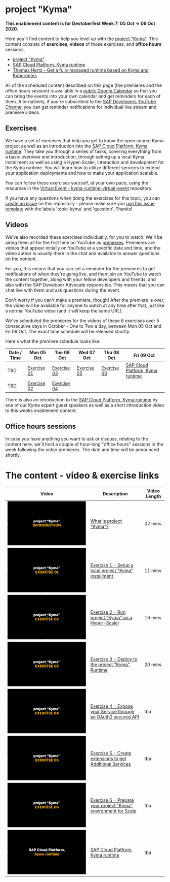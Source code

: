 # project "Kyma"

**This enablement content is for Devtoberfest Week 7: 05 Oct → 09 Oct 2020.**

Here you'll find content to help you level up with the [project "Kyma"](https://kyma-project.io). This content consists of **exercises**, **videos** of those exercises, and **office hours** sessions.

- [project "Kyma"](https://kyma-project.io)
- [SAP Cloud Platform, Kyma runtime](https://discovery-center.cloud.sap/protected/index.html#/serviceCatalog/1b320a69-c013-417c-bf55-2683299777c6)
- [Thomas Hertz - Get a fully managed runtime based on Kyma and Kubernetes](https://blogs.sap.com/2020/05/12/get-a-fully-managed-runtime-based-on-kyma-and-kubernetes/)

All of the scheduled content described on this page (the premieres and the office hours session) is available in a [public Google Calendar](https://calendar.google.com/calendar?cid=Ym1ibGJucHFkOHMwcWZoYnZnMjJqazE3OWdAZ3JvdXAuY2FsZW5kYXIuZ29vZ2xlLmNvbQ) so that you can bring the events into your own calendar and get reminders for each of them. Alternatively, if you're subscribed to the [SAP Developers YouTube Channel](https://www.youtube.com/user/sapdevs) you can get reminder notifications for individual live stream and premiere videos.

## Exercises

We have a set of exercises that help you get to know the open source Kyma project as well as an introduction into the [SAP Cloud Platform, Kyma runtime](https://discovery-center.cloud.sap/serviceCatalog/1b320a69-c013-417c-bf55-2683299777c6).
They take you through a series of tasks, covering everything from a basic overview and introduction, through setting up a local Kyma installment as well as using a Hyper-Scaler, interaction and development for the Kyma runtime. You will learn how to utilize different services to extend your application deployments and how to make your application scalable.

You can follow these exercises yourself, at your own pace, using the resources in the [Virtual Event - kyma-runtime-virtual-event](https://github.com/SAP-samples/kyma-runtime-virtual-event) repository.

If you have any questions when doing the exercises for this topic, you can [create an issue](https://github.com/SAP-samples/sap-devtoberfest-2020/issues/new?assignees=&labels=question&template=exercise-question.md&title=Summarize+your+question+here) on this repository - please make sure you [use this issue template](https://github.com/SAP-samples/sap-devtoberfest-2020/issues/new?assignees=&labels=question&template=exercise-question.md&title=Summarize+your+question+here) with the labels 'topic-kyma' and 'question'. Thanks!

## Videos

We've also recorded these exercises individually, for you to watch. We'll be airing them all for the first time on YouTube as [premieres](https://support.google.com/youtube/answer/9080341). Premieres are videos that appear initially on YouTube at a specific date and time, and the video author is usually there in the chat and available to answer questions on the content.

For you, this means that you can set a reminder for the premieres to get notifications of when they're going live, and then join on YouTube to watch the content together, along with your fellow developers and friends, and also with the SAP Developer Advocate responsible. This means that you can chat live with them and ask questions during the event.

Don't worry if you can't make a premiere, though! After the premiere is over, the video will be available for anyone to watch at any time after that, just like a normal YouTube video (and it will keep the same URL).

We've scheduled the premieres for the videos of these 6 exercises over 5 consecutive days in October - One to Two a day, between Mon 05 Oct and Fri 09 Oct. The exact time schedule will be released shortly.
<!--They'll be at the same time on each of those days, contained in a one-hour block starting at 1100 BST (UTC+1). Note that each exercise video is less than 30 mins in length, meaning that we can use the time between the end of the first video and the start of the second (at 1130) to continue the chat if necessary. -->

Here's what the premiere schedule looks like:

| Date / Time | Mon 05 Oct | Tue 06 Oct | Wed 07 Oct | Thu 08 Oct | Fri 09 Oct |
| - | - | - | - | - | - |
| TBD | [Exercise 01](https://www.youtube.com/channel/UCNfmelKDrvRmjYwSi9yvrMg) | [Exercise 03](https://www.youtube.com/channel/UCNfmelKDrvRmjYwSi9yvrMg) | [Exercise 05](https://www.youtube.com/channel/UCNfmelKDrvRmjYwSi9yvrMg) | [Exercise 06](https://www.youtube.com/channel/UCNfmelKDrvRmjYwSi9yvrMg) | [SAP Cloud Platform, Kyma runtime](https://discovery-center.cloud.sap/serviceCatalog/1b320a69-c013-417c-bf55-2683299777c6)
| TBD | [Exercise 02](https://www.youtube.com/channel/UCNfmelKDrvRmjYwSi9yvrMg) | [Exercise 04](https://www.youtube.com/channel/UCNfmelKDrvRmjYwSi9yvrMg) |

There is also an introduction to the [SAP Cloud Platform, Kyma runtime](https://discovery-center.cloud.sap/serviceCatalog/1b320a69-c013-417c-bf55-2683299777c6) by one of our Kyma expert guest speakers as well as a short introduction video to this weeks enablement content.

<!-- Need links to videos as soon as online, also needs time information-->

## Office hours sessions

In case you have anything you want to ask or discuss, relating to the content here, we'll hold a couple of hour-long "office hours" sessions in the week following the video premieres. The date and time will be announced shortly.

<!-- They will be in the form of Zoom meetings and scheduled to allow participation from most timezones: -->

<!--
- 0800 BST (UTC+1) → [Zoom meeting link](https://sap-se.zoom.us/j/95873935644) | [ICS Download](https://sap-samples.github.io/sap-devtoberfest-2020/cal/workflow_office_hours2.ics)
- 1400 BST (UTC+1) → [Zoom meeting link](https://sap-se.zoom.us/j/99812944506) | [ICS Download](https://sap-samples.github.io/sap-devtoberfest-2020/cal/workflow_office_hours1.ics) -->

<!--These office hours sessions are also in the [public Google Calendar](https://calendar.google.com/calendar?cid=Ym1ibGJucHFkOHMwcWZoYnZnMjJqazE3OWdAZ3JvdXAuY2FsZW5kYXIuZ29vZ2xlLmNvbQ) mentioned earlier. -->

# The content - video & exercise links

| Video | Description | Video Length |
| - | - | - |
| [![Introduction](00_Introduction.png)](https://www.youtube.com/channel/UCNfmelKDrvRmjYwSi9yvrMg) | [What is project "Kyma"?](https://github.com/SAP-samples) | 02 mins |
| [![Exercise 1](01_Exercise.png)](https://www.youtube.com/channel/UCNfmelKDrvRmjYwSi9yvrMg) | [Exercise 1 - Setup a local project "Kyma" installment](https://github.com/SAP-samples) | 11 mins |
| [![Exercise 2](02_Exercise.png)](https://www.youtube.com/channel/UCNfmelKDrvRmjYwSi9yvrMg) | [Exercise 2 - Run project "Kyma" on a Hyper-Scaler](https://github.com/SAP-samples)| 16 mins
| [![Exercise 3](03_Exercise.png)](https://www.youtube.com/channel/UCNfmelKDrvRmjYwSi9yvrMg) | [Exercise 3 - Deploy to the project "Kyma" Runtime](https://github.com/SAP-samples) | 20 mins |
| [![Exercise 4](04_Exercise.png)](https://www.youtube.com/channel/UCNfmelKDrvRmjYwSi9yvrMg) | [Exercise 4 - Expose your Service through an OAuth2 secured API](https://github.com/SAP-samples) | tba |
| [![Exercise 5](05_Exercise.png)](https://www.youtube.com/channel/UCNfmelKDrvRmjYwSi9yvrMg) | [Exercise 5 - Create extensions to get Additional Services](https://github.com/SAP-samples) | tba |
| [![Exercise 6](06_Exercise.png)](https://www.youtube.com/channel/UCNfmelKDrvRmjYwSi9yvrMg) | [Exercise 6 - Prepare your project "Kyma" environment for Scale](https://github.com/SAP-samples) | tba |
| [![Managed Kyma](07_Kyma_Day.png)](https://www.youtube.com/channel/UCNfmelKDrvRmjYwSi9yvrMg) | [SAP Cloud Platform, Kyma runtime](https://github.com/SAP-samples) | tba |
